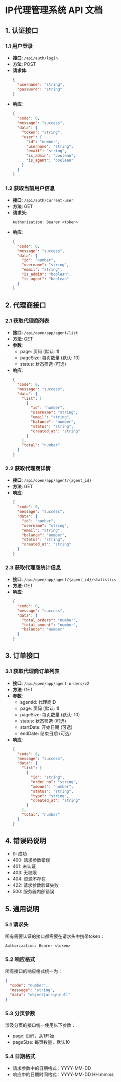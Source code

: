 # IP代理管理系统 API 文档

## 1. 认证接口

### 1.1 用户登录
- **接口**: `/api/auth/login`
- **方法**: POST
- **请求体**:
  ```json
  {
    "username": "string",
    "password": "string"
  }
  ```
- **响应**:
  ```json
  {
    "code": 0,
    "message": "success",
    "data": {
      "token": "string",
      "user": {
        "id": "number",
        "username": "string",
        "email": "string",
        "is_admin": "boolean",
        "is_agent": "boolean"
      }
    }
  }
  ```

### 1.2 获取当前用户信息
- **接口**: `/api/auth/current-user`
- **方法**: GET
- **请求头**: 
  ```
  Authorization: Bearer <token>
  ```
- **响应**:
  ```json
  {
    "code": 0,
    "message": "success",
    "data": {
      "id": "number",
      "username": "string",
      "email": "string",
      "is_admin": "boolean",
      "is_agent": "boolean"
    }
  }
  ```

## 2. 代理商接口

### 2.1 获取代理商列表
- **接口**: `/api/open/app/agent/list`
- **方法**: GET
- **参数**:
  - page: 页码 (默认: 1)
  - pageSize: 每页数量 (默认: 10)
  - status: 状态筛选 (可选)
- **响应**:
  ```json
  {
    "code": 0,
    "message": "success",
    "data": {
      "list": [
        {
          "id": "number",
          "username": "string",
          "email": "string",
          "balance": "number",
          "status": "string",
          "created_at": "string"
        }
      ],
      "total": "number"
    }
  }
  ```

### 2.2 获取代理商详情
- **接口**: `/api/open/app/agent/{agent_id}`
- **方法**: GET
- **响应**:
  ```json
  {
    "code": 0,
    "message": "success",
    "data": {
      "id": "number",
      "username": "string",
      "email": "string",
      "balance": "number",
      "status": "string",
      "created_at": "string"
    }
  }
  ```

### 2.3 获取代理商统计信息
- **接口**: `/api/open/app/agent/{agent_id}/statistics`
- **方法**: GET
- **响应**:
  ```json
  {
    "code": 0,
    "message": "success",
    "data": {
      "total_orders": "number",
      "total_amount": "number",
      "balance": "number"
    }
  }
  ```

## 3. 订单接口

### 3.1 获取代理商订单列表
- **接口**: `/api/open/app/agent-orders/v2`
- **方法**: GET
- **参数**:
  - agentId: 代理商ID
  - page: 页码 (默认: 1)
  - pageSize: 每页数量 (默认: 10)
  - status: 状态筛选 (可选)
  - startDate: 开始日期 (可选)
  - endDate: 结束日期 (可选)
- **响应**:
  ```json
  {
    "code": 0,
    "message": "success",
    "data": {
      "list": [
        {
          "id": "string",
          "order_no": "string",
          "amount": "number",
          "status": "string",
          "type": "string",
          "created_at": "string"
        }
      ],
      "total": "number"
    }
  }
  ```

## 4. 错误码说明

- 0: 成功
- 400: 请求参数错误
- 401: 未认证
- 403: 无权限
- 404: 资源不存在
- 422: 请求参数验证失败
- 500: 服务器内部错误

## 5. 通用说明

### 5.1 请求头
所有需要认证的接口都需要在请求头中携带token：
```
Authorization: Bearer <token>
```

### 5.2 响应格式
所有接口的响应格式统一为：
```json
{
  "code": "number",
  "message": "string",
  "data": "object|array|null"
}
```

### 5.3 分页参数
涉及分页的接口统一使用以下参数：
- page: 页码，从1开始
- pageSize: 每页数量，默认10

### 5.4 日期格式
- 请求参数中的日期格式：YYYY-MM-DD
- 响应中的日期时间格式：YYYY-MM-DD HH:mm:ss 
